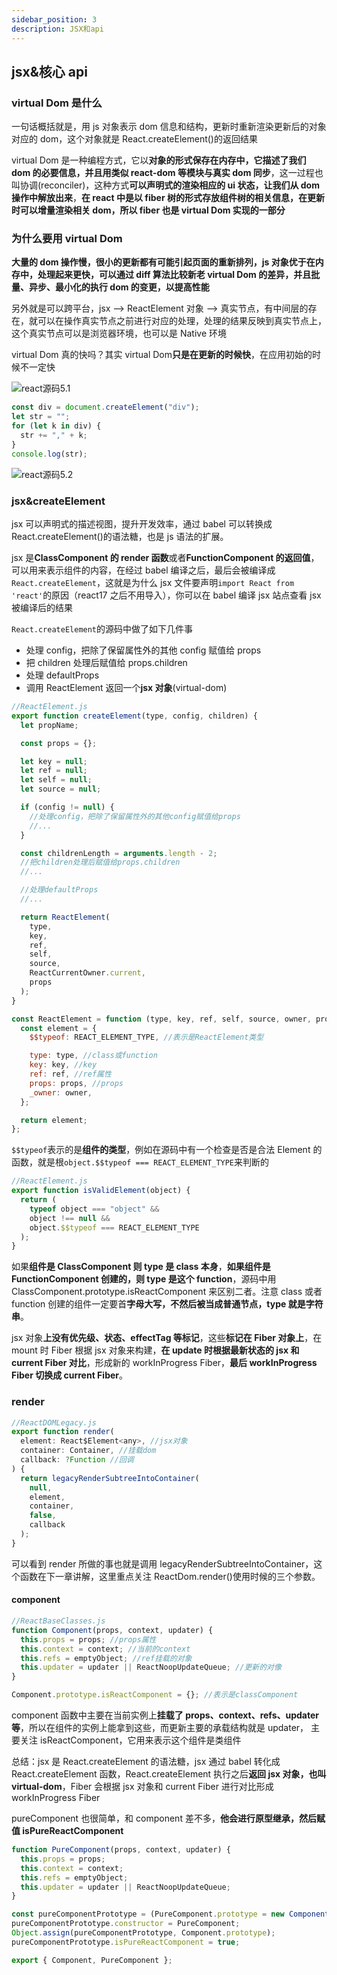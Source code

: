 ```yaml
---
sidebar_position: 3
description: JSX和api
---
```


## jsx&核心 api

### virtual Dom 是什么

一句话概括就是，用 js 对象表示 dom 信息和结构，更新时重新渲染更新后的对象对应的 dom，这个对象就是 React.createElement()的返回结果

virtual Dom 是一种编程方式，它以**对象的形式保存在内存中，它描述了我们 dom 的必要信息，并且用类似 react-dom 等模块与真实 dom 同步**，这一过程也叫协调(reconciler)，这种方式**可以声明式的渲染相应的 ui 状态，让我们从 dom 操作中解放出来**，**在 react 中是以 fiber 树的形式存放组件树的相关信息，在更新时可以增量渲染相关 dom，所以 fiber 也是 virtual Dom 实现的一部分**

### 为什么要用 virtual Dom

**大量的 dom 操作慢，很小的更新都有可能引起页面的重新排列，js 对象优于在内存中，处理起来更快，可以通过 diff 算法比较新老 virtual Dom 的差异，并且批量、异步、最小化的执行 dom 的变更，以提高性能**

另外就是可以跨平台，jsx --> ReactElement 对象 --> 真实节点，有中间层的存在，就可以在操作真实节点之前进行对应的处理，处理的结果反映到真实节点上，这个真实节点可以是浏览器环境，也可以是 Native 环境

virtual Dom 真的快吗？其实 virtual Dom**只是在更新的时候快**，在应用初始的时候不一定快

![react源码5.1](https://xiaochen1024.com/20210529105653.png)

```js
const div = document.createElement("div");
let str = "";
for (let k in div) {
  str += "," + k;
}
console.log(str);
```

![react源码5.2](https://xiaochen1024.com/20210529110136.png)

### jsx&createElement

jsx 可以声明式的描述视图，提升开发效率，通过 babel 可以转换成 React.createElement()的语法糖，也是 js 语法的扩展。

jsx 是**ClassComponent 的 render 函数**或者**FunctionComponent 的返回值**，可以用来表示组件的内容，在经过 babel 编译之后，最后会被编译成`React.createElement`，这就是为什么 jsx 文件要声明`import React from 'react'`的原因（react17 之后不用导入），你可以在 babel 编译 jsx 站点查看 jsx 被编译后的结果

`React.createElement`的源码中做了如下几件事

- 处理 config，把除了保留属性外的其他 config 赋值给 props
- 把 children 处理后赋值给 props.children
- 处理 defaultProps
- 调用 ReactElement 返回一个**jsx 对象**(virtual-dom)

```js
//ReactElement.js
export function createElement(type, config, children) {
  let propName;

  const props = {};

  let key = null;
  let ref = null;
  let self = null;
  let source = null;

  if (config != null) {
    //处理config，把除了保留属性外的其他config赋值给props
    //...
  }

  const childrenLength = arguments.length - 2;
  //把children处理后赋值给props.children
  //...

  //处理defaultProps
  //...

  return ReactElement(
    type,
    key,
    ref,
    self,
    source,
    ReactCurrentOwner.current,
    props
  );
}

const ReactElement = function (type, key, ref, self, source, owner, props) {
  const element = {
    $$typeof: REACT_ELEMENT_TYPE, //表示是ReactElement类型

    type: type, //class或function
    key: key, //key
    ref: ref, //ref属性
    props: props, //props
    _owner: owner,
  };

  return element;
};
```

`$$typeof`表示的是**组件的类型**，例如在源码中有一个检查是否是合法 Element 的函数，就是根`object.$$typeof === REACT_ELEMENT_TYPE`来判断的

```js
//ReactElement.js
export function isValidElement(object) {
  return (
    typeof object === "object" &&
    object !== null &&
    object.$$typeof === REACT_ELEMENT_TYPE
  );
}
```

如果**组件是 ClassComponent 则 type 是 class 本身**，**如果组件是 FunctionComponent 创建的，则 type 是这个 function**，源码中用 ClassComponent.prototype.isReactComponent 来区别二者。注意 class 或者 function 创建的组件一定要首**字母大写，不然后被当成普通节点，type 就是字符串**。

jsx 对象**上没有优先级、状态、effectTag 等标记**，这些**标记在 Fiber 对象上**，在 mount 时 Fiber 根据 jsx 对象来构建，**在 update 时根据最新状态的 jsx 和 current Fiber 对比**，形成新的 workInProgress Fiber，**最后 workInProgress Fiber 切换成 current Fiber**。

### render

```js
//ReactDOMLegacy.js
export function render(
  element: React$Element<any>, //jsx对象
  container: Container, //挂载dom
  callback: ?Function //回调
) {
  return legacyRenderSubtreeIntoContainer(
    null,
    element,
    container,
    false,
    callback
  );
}
```

可以看到 render 所做的事也就是调用 legacyRenderSubtreeIntoContainer，这个函数在下一章讲解，这里重点关注 ReactDom.render()使用时候的三个参数。

#### component

```js
//ReactBaseClasses.js
function Component(props, context, updater) {
  this.props = props; //props属性
  this.context = context; //当前的context
  this.refs = emptyObject; //ref挂载的对象
  this.updater = updater || ReactNoopUpdateQueue; //更新的对像
}

Component.prototype.isReactComponent = {}; //表示是classComponent
```

component 函数中主要在当前实例上**挂载了 props、context、refs、updater 等**，所以在组件的实例上能拿到这些，而更新主要的承载结构就是 updater， 主要关注 isReactComponent，它用来表示这个组件是类组件

总结：jsx 是 React.createElement 的语法糖，jsx 通过 babel 转化成 React.createElement 函数，React.createElement 执行之后**返回 jsx 对象，也叫 virtual-dom**，Fiber 会根据 jsx 对象和 current Fiber 进行对比形成 workInProgress Fiber

pureComponent 也很简单，和 component 差不多，**他会进行原型继承，然后赋值 isPureReactComponent**

```js
function PureComponent(props, context, updater) {
  this.props = props;
  this.context = context;
  this.refs = emptyObject;
  this.updater = updater || ReactNoopUpdateQueue;
}

const pureComponentPrototype = (PureComponent.prototype = new ComponentDummy());
pureComponentPrototype.constructor = PureComponent;
Object.assign(pureComponentPrototype, Component.prototype);
pureComponentPrototype.isPureReactComponent = true;

export { Component, PureComponent };
```
